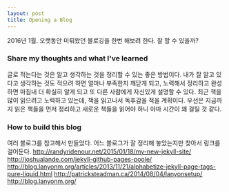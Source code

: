 ```yaml
---
layout: post
title: Opening a Blog
---
```


2016년 1월. 오랫동안 미뤄왔던 블로깅을 한번 해보려 한다. 잘 할 수 있을까?

### Share my thoughts and what I've learned
글로 적는다는 것은 알고 생각하는 것을 정리할 수 있는 좋은 방법이다. 
내가 잘 알고 있다고 생각하는 것도 적으려 하면 얼마나 부족한지 깨닫게 되고, 노력해서 정리하고 완성하면 마침내 더 확실히 알게 되고 또 다른 사람에게 자신있게 설명할 수 있다.
최근 책을 많이 읽으려고 노력하고 있는데, 책을 읽고나서 독후감을 적을 계획이다. 우선은 지금까지 읽은 책들을 먼저 정리하고 새로운 책들을 읽어야 하니 아마 시간이 꽤 걸릴 것 같다.


### How to build this blog
여러 블로그를 참고해서 만들었다. 어느 블로그가 잘 정리해 놓았는지만 찾아서 링크를 걸어둔다.
http://randyridenour.net/2015/01/18/my-new-jekyll-site/
http://joshualande.com/jekyll-github-pages-poole/
http://blog.lanyonm.org/articles/2013/11/21/alphabetize-jekyll-page-tags-pure-liquid.html
http://patricksteadman.ca/2014/08/04/lanyonsetup/
http://blog.lanyonm.org/

